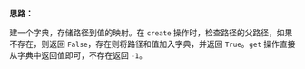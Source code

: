 **思路：**

建一个字典，存储路径到值的映射。在 `create` 操作时，检查路径的父路径，如果不存在，则返回 `False`，存在则将路径和值加入字典，并返回 `True`。`get` 操作直接从字典中返回值即可，不存在返回 `-1`。

